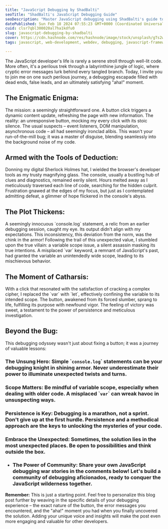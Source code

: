 ```yaml
---
title: "JavaScript Debugging by ShadBalti"
seoTitle: "ShadBalti's JavaScript Debugging Guide"
seoDescription: "Master JavaScript debugging using ShadBalti's guide to tackle complex code, reveal hidden issues, and learn persistence and problem-solving"
datePublished: Sun Feb 18 2024 07:55:23 GMT+0000 (Coordinated Universal Time)
cuid: clsr7qbl300020al7ha1kdfu0
slug: javascript-debugging-by-shadbalti
cover: https://cdn.hashnode.com/res/hashnode/image/stock/unsplash/gTs2w7bu3Qo/upload/6fa73ff5e315fadb82e9f2787cea98c1.jpeg
tags: javascript, web-development, webdev, debugging, javascript-framework, web3

---
```


The JavaScript developer's life is rarely a serene stroll through well-lit code. More often, it's a perilous trek through a labyrinthine jungle of logic, where cryptic error messages lurk behind every tangled branch. Today, I invite you to join me on one such perilous journey, a debugging escapade filled with dead ends, false leads, and an ultimately satisfying "aha!" moment.

## The Enigmatic Enigma:

The mission: a seemingly straightforward one. A button click triggers a dynamic content update, refreshing the page with new information. The reality: an unresponsive button, mocking my every click with its stoic silence. The usual suspects – event listeners, DOM manipulation, asynchronous code – all had seemingly ironclad alibis. This wasn't your run-of-the-mill bug; it was a master of disguise, blending seamlessly into the background noise of my code.

## Armed with the Tools of Deduction:

Donning my digital Sherlock Holmes hat, I wielded the browser's developer tools as my trusty magnifying glass. The console, usually a bustling hub of clues and diagnostics, remained eerily silent. Hours melted away as I meticulously traversed each line of code, searching for the hidden culprit. Frustration gnawed at the edges of my focus, but just as I contemplated admitting defeat, a glimmer of hope flickered in the console's abyss.

## The Plot Thickens:

A seemingly innocuous \`console.log\` statement, a relic from an earlier debugging session, caught my eye. Its output didn't align with my expectations. This inconsistency, this deviation from the norm, was the chink in the armor! Following the trail of this unexpected value, I stumbled upon the true villain: a variable scope issue, a silent assassin masking its true intentions. A misplaced \`var\` keyword, a remnant of JavaScript's past, had granted the variable an unintendedly wide scope, leading to its mischievous behavior.

## The Moment of Catharsis:

With a click that resonated with the satisfaction of cracking a complex cipher, I replaced the \`var\` with \`let\`, effectively confining the variable to its intended scope. The button, awakened from its forced slumber, sprang to life, fulfilling its purpose with newfound vigor. The feeling of victory was sweet, a testament to the power of persistence and meticulous investigation.

## Beyond the Bug:

This debugging odyssey wasn't just about fixing a button; it was a journey of valuable lessons:

### The Unsung Hero: **Simple \`**`console.log`**\` statements can be your debugging knight in shining armor. Never underestimate their power to illuminate unexpected twists and turns.**

### **Scope Matters:** Be mindful of variable scope, especially when dealing with older code. A misplaced \``var`\` can wreak havoc in unsuspecting ways.

### Persistence is Key: Debugging is a marathon, not a sprint. Don't give up at the first hurdle. Persistence and a methodical approach are the keys to unlocking the mysteries of your code.

### Embrace the Unexpected: Sometimes, the solution lies in the most unexpected places. Be open to possibilities and think outside the box.

* ### The Power of Community: Share your own JavaScript debugging war stories in the comments below! Let's build a community of debugging aficionados, ready to conquer the JavaScript wilderness together.
    

**Remember:** This is just a starting point. Feel free to personalize this blog post further by weaving in the specific details of your debugging experience – the exact nature of the button, the error messages you encountered, and the "aha!" moment you had when you finally uncovered the solution. Adding your unique voice and insights will make the post even more engaging and valuable for other developers.